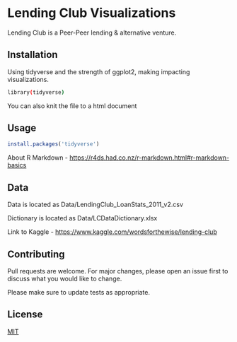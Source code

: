 # Lending Club Visualizations

Lending Club is a Peer-Peer lending & alternative venture. 

## Installation

Using tidyverse and the strength of ggplot2, making impacting visualizations.

```bash
library(tidyverse)
```
You can also knit the file to a html document

## Usage

```r
install.packages('tidyverse')
```

About R Markdown - https://r4ds.had.co.nz/r-markdown.html#r-markdown-basics

## Data

Data is located as Data/LendingClub_LoanStats_2011_v2.csv

Dictionary is located as Data/LCDataDictionary.xlsx

Link to Kaggle - https://www.kaggle.com/wordsforthewise/lending-club

## Contributing
Pull requests are welcome. For major changes, please open an issue first to discuss what you would like to change.

Please make sure to update tests as appropriate.

## License
[MIT](https://choosealicense.com/licenses/mit/)
